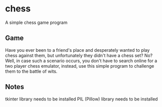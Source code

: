 # chess
A simple chess game program

## Game

Have you ever been to a friend's place and desperately wanted to play chess against them, but unfortunately they didn't have a chess set? 
No? Well, in case such a scenario occurs, you don't have to search online for a two player chess emulator, instead, 
use this simple program to challenge them to the battle of wits.

## Notes

tkinter library needs to be installed
PIL (Pillow) library needs to be installed
